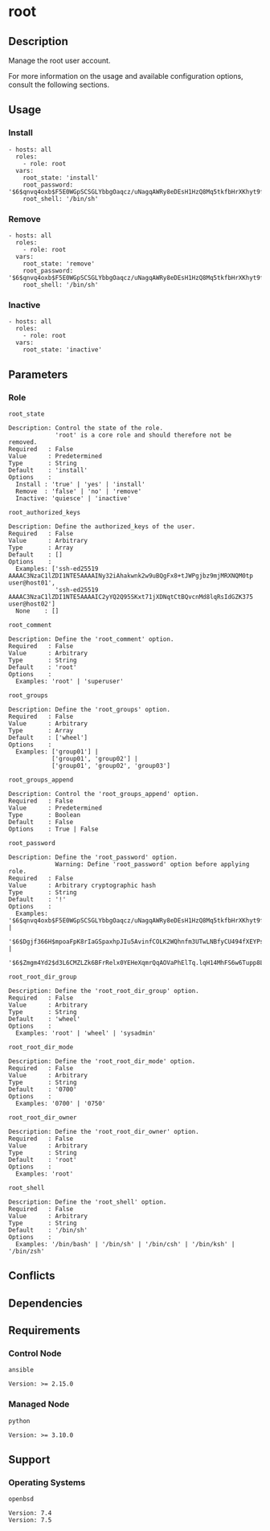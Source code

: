 # root

## Description

Manage the root user account.

For more information on the usage and available configuration options,
consult the following sections.

## Usage

### Install

```
- hosts: all
  roles:
    - role: root
  vars:
    root_state: 'install'
    root_password: '$6$qnvq4oxb$F5E0WGpSCSGLYbbgOaqcz/uNagqAWRy8eDEsH1HzQ8Mq5tkfbHrXKhyt9f8XiJpancQw8AOGLnA0ITynFIOrV1'
    root_shell: '/bin/sh'
```

### Remove

```
- hosts: all
  roles:
    - role: root
  vars:
    root_state: 'remove'
    root_password: '$6$qnvq4oxb$F5E0WGpSCSGLYbbgOaqcz/uNagqAWRy8eDEsH1HzQ8Mq5tkfbHrXKhyt9f8XiJpancQw8AOGLnA0ITynFIOrV1'
    root_shell: '/bin/sh'
```

### Inactive

```
- hosts: all
  roles:
    - role: root
  vars:
    root_state: 'inactive'
```

## Parameters

### Role

`root_state`

    Description: Control the state of the role.
                 'root' is a core role and should therefore not be removed.
    Required   : False
    Value      : Predetermined
    Type       : String
    Default    : 'install'
    Options    :
      Install : 'true' | 'yes' | 'install'
      Remove  : 'false' | 'no' | 'remove'
      Inactive: 'quiesce' | 'inactive'

`root_authorized_keys`

    Description: Define the authorized_keys of the user.
    Required   : False
    Value      : Arbitrary
    Type       : Array
    Default    : []
    Options    :
      Examples: ['ssh-ed25519 AAAAC3NzaC1lZDI1NTE5AAAAINy32iAhakwnk2w9uBQgFx8+tJWPgjbz9mjMRXNQM0tp user@host01',
                 'ssh-ed25519 AAAAC3NzaC1lZDI1NTE5AAAAIC2yYQ2Q95SKxt71jXDNqtCtBQvcnMd8lqRsIdGZK375 user@host02']
      None    : []

`root_comment`

    Description: Define the 'root_comment' option.
    Required   : False
    Value      : Arbitrary
    Type       : String
    Default    : 'root'
    Options    :
      Examples: 'root' | 'superuser'

`root_groups`

    Description: Define the 'root_groups' option.
    Required   : False
    Value      : Arbitrary
    Type       : Array
    Default    : ['wheel']
    Options    :
      Examples: ['group01'] |
                ['group01', 'group02'] |
                ['group01', 'group02', 'group03']

`root_groups_append`

    Description: Control the 'root_groups_append' option.
    Required   : False
    Value      : Predetermined
    Type       : Boolean
    Default    : False
    Options    : True | False

`root_password`

    Description: Define the 'root_password' option.
                 Warning: Define 'root_password' option before applying role.
    Required   : False
    Value      : Arbitrary cryptographic hash
    Type       : String
    Default    : '!'
    Options    :
      Examples: '$6$qnvq4oxb$F5E0WGpSCSGLYbbgOaqcz/uNagqAWRy8eDEsH1HzQ8Mq5tkfbHrXKhyt9f8XiJpancQw8AOGLnA0ITynFIOrV1' |
                '$6$Dgjf366H$mpoaFpK8rIaGSpaxhpJIu5AvinfCOLK2WQhnfm3UTwLNBfyCU494fXEYPsrUobsQ7hCcbv8GqwiJjmuhoGqL00' |
                '$6$Zmgm4Yd2$d3L6CMZLZk6BFrRelx0YEHeXqmrQqAOVaPhElTq.lqH14MhFS6w6Tupp8LJ1fjvvlicnZ4/Ok9VnC.Pvs0hsQ0'

`root_root_dir_group`

    Description: Define the 'root_root_dir_group' option.
    Required   : False
    Value      : Arbitrary
    Type       : String
    Default    : 'wheel'
    Options    :
      Examples: 'root' | 'wheel' | 'sysadmin'

`root_root_dir_mode`

    Description: Define the 'root_root_dir_mode' option.
    Required   : False
    Value      : Arbitrary
    Type       : String
    Default    : '0700'
    Options    :
      Examples: '0700' | '0750'

`root_root_dir_owner`

    Description: Define the 'root_root_dir_owner' option.
    Required   : False
    Value      : Arbitrary
    Type       : String
    Default    : 'root'
    Options    :
      Examples: 'root'

`root_shell`

    Description: Define the 'root_shell' option.
    Required   : False
    Value      : Arbitrary
    Type       : String
    Default    : '/bin/sh'
    Options    :
      Examples: '/bin/bash' | '/bin/sh' | '/bin/csh' | '/bin/ksh' | '/bin/zsh'

## Conflicts

## Dependencies

## Requirements

### Control Node

`ansible`

    Version: >= 2.15.0

### Managed Node

`python`

    Version: >= 3.10.0

## Support

### Operating Systems

`openbsd`

    Version: 7.4
    Version: 7.5
